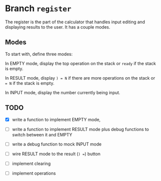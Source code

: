# Branch `register`

The register is the part of the calculator that handles input editing and
displaying results to the user. It has a couple modes.

## Modes

To start with, define three modes:

In EMPTY mode, display the top operation on the stack or `ready` if the stack is
empty.

In RESULT mode, display `) = N` if there are more operations on the stack or `=
N` if the stack is empty.

In INPUT mode, display the number currently being input. 

## TODO

- [X]   write a function to implement EMPTY mode, 

- [ ]   write a function to implement RESULT mode plus debug functions to switch
        between it and EMPTY

- [ ]   write a debug function to mock INPUT mode

- [ ]   wire RESULT mode to the result (`) =`) button

- [ ]   implement clearing

- [ ]   implement operations
